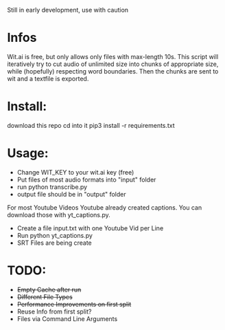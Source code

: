 Still in early development, use with caution

# Infos
Wit.ai is free, but only allows only files with max-length 10s.
This script will iteratively try to cut audio of unlimited size into chunks of appropriate size, while (hopefully) respecting word boundaries.
Then the chunks are sent to wit and a textfile is exported.

# Install:

download this repo
cd into it
pip3 install -r requirements.txt

# Usage:

- Change WIT_KEY to your wit.ai key (free)
- Put files of most audio formats into "input" folder
- run python transcribe.py
- output file should be in "output" folder

For most Youtube Videos Youtube already created captions.
You can download those with yt_captions.py.
- Create a file input.txt with one Youtube Vid per Line
- Run python yt_captions.py
- SRT Files are being create

# TODO:
- ~~Empty Cache after run~~
- ~~Different File Types~~
- ~~Performance Improvements on first split~~
- Reuse Info from first split?
- Files via Command Line Arguments
